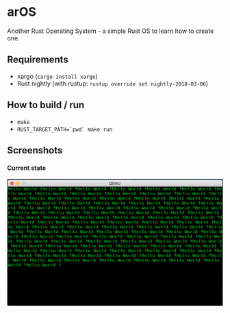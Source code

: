 # arOS
Another Rust Operating System - a simple Rust OS to learn how to create one.

## Requirements

*	xargo (```cargo install xargo```)
*	Rust nightly (with rustup: ```rustup override set nightly-2018-03-06```)

## How to build / run

*   ```make```
*   ```RUST_TARGET_PATH=`pwd` make run```

## Screenshots

#### Current state

![state 2][state_2]

[state_2]: img/current_state_2.png
